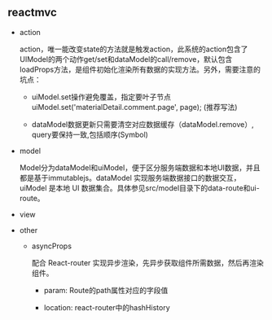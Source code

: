 ## reactmvc

* action

  action，唯一能改变state的方法就是触发action，此系统的action包含了UIModel的两个动作get/set和dataModel的call/remove，默认包含loadProps方法，是组件初始化渲染所有数据的实现方法。另外，需要注意的坑点：

  - uiModel.set操作避免覆盖，指定要叶子节点 uiModel.set('materialDetail.comment.page', page);  (推荐写法)
  
  - dataModel数据更新只需要清空对应数据缓存（dataModel.remove）, query要保持一致,包括顺序(Symbol)

* model

  Model分为dataModel和uiModel，便于区分服务端数据和本地UI数据，并且都是基于immutablejs。dataModel 实现服务端数据接口的数据交互，uiModel 是本地 UI 数据集合。具体参见src/model目录下的data-route和ui-route。

* view

* other

  - asyncProps

    配合 React-router 实现异步渲染，先异步获取组件所需数据，然后再渲染组件。

    + param: Route的path属性对应的字段值

    + location: react-router中的hashHistory
